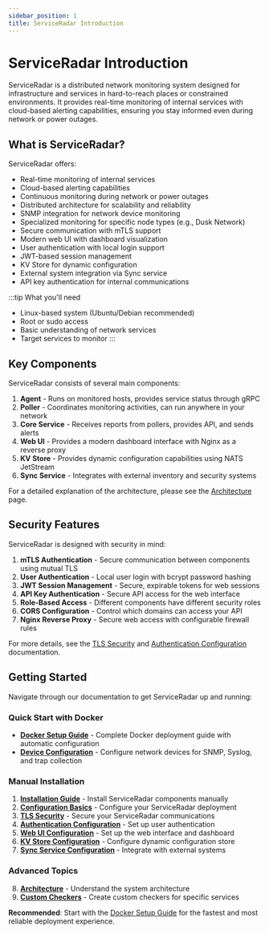 ```yaml
---
sidebar_position: 1
title: ServiceRadar Introduction
---
```


# ServiceRadar Introduction

ServiceRadar is a distributed network monitoring system designed for infrastructure and services in hard-to-reach places or constrained environments. It provides real-time monitoring of internal services with cloud-based alerting capabilities, ensuring you stay informed even during network or power outages.

## What is ServiceRadar?

ServiceRadar offers:
- Real-time monitoring of internal services
- Cloud-based alerting capabilities
- Continuous monitoring during network or power outages
- Distributed architecture for scalability and reliability
- SNMP integration for network device monitoring
- Specialized monitoring for specific node types (e.g., Dusk Network)
- Secure communication with mTLS support
- Modern web UI with dashboard visualization
- User authentication with local login support
- JWT-based session management
- KV Store for dynamic configuration
- External system integration via Sync service
- API key authentication for internal communications

:::tip What you'll need
- Linux-based system (Ubuntu/Debian recommended)
- Root or sudo access
- Basic understanding of network services
- Target services to monitor
  :::

## Key Components

ServiceRadar consists of several main components:

1. **Agent** - Runs on monitored hosts, provides service status through gRPC
2. **Poller** - Coordinates monitoring activities, can run anywhere in your network
3. **Core Service** - Receives reports from pollers, provides API, and sends alerts
4. **Web UI** - Provides a modern dashboard interface with Nginx as a reverse proxy
5. **KV Store** - Provides dynamic configuration capabilities using NATS JetStream
6. **Sync Service** - Integrates with external inventory and security systems

For a detailed explanation of the architecture, please see the [Architecture](./architecture.md) page.

## Security Features

ServiceRadar is designed with security in mind:

1. **mTLS Authentication** - Secure communication between components using mutual TLS
2. **User Authentication** - Local user login with bcrypt password hashing
3. **JWT Session Management** - Secure, expirable tokens for web sessions
4. **API Key Authentication** - Secure API access for the web interface
5. **Role-Based Access** - Different components have different security roles
6. **CORS Configuration** - Control which domains can access your API
7. **Nginx Reverse Proxy** - Secure web access with configurable firewall rules

For more details, see the [TLS Security](./tls-security.md) and [Authentication Configuration](./auth-configuration.md) documentation.

## Getting Started

Navigate through our documentation to get ServiceRadar up and running:

### Quick Start with Docker
- **[Docker Setup Guide](./docker-setup.md)** - Complete Docker deployment guide with automatic configuration
- **[Device Configuration](./device-configuration.md)** - Configure network devices for SNMP, Syslog, and trap collection

### Manual Installation
1. **[Installation Guide](./installation.md)** - Install ServiceRadar components manually
2. **[Configuration Basics](./configuration.md)** - Configure your ServiceRadar deployment
3. **[TLS Security](./tls-security.md)** - Secure your ServiceRadar communications
4. **[Authentication Configuration](./auth-configuration.md)** - Set up user authentication
5. **[Web UI Configuration](./web-ui.md)** - Set up the web interface and dashboard
6. **[KV Store Configuration](./kv-configuration.md)** - Configure dynamic configuration store
7. **[Sync Service Configuration](./sync.md)** - Integrate with external systems

### Advanced Topics
8. **[Architecture](./architecture.md)** - Understand the system architecture
9. **[Custom Checkers](./custom-checkers.md)** - Create custom checkers for specific services

**Recommended**: Start with the [Docker Setup Guide](./docker-setup.md) for the fastest and most reliable deployment experience.